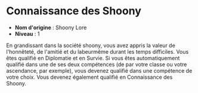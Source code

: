 # Connaissance des Shoony

 * **Nom d'origine** : Shoony Lore
 * **Niveau** : 1


<p><span id="ctl00_MainContent_DetailedOutput">En grandissant dans la société shoony, vous avez appris la valeur de l'honnêteté, de l'amitié et du labeurmême durant les temps difficiles. Vous êtes qualifié en Diplomatie et en Survie. Si vous êtes automatiquement qualifié dans une de ses deux compétences (de par votre classe ou votre ascendance, par exemple), vous devenez qualifié dans une compétence de votre choix. Vous devenez également qualifié en Connaissance des Shoony.&nbsp;</span></p>